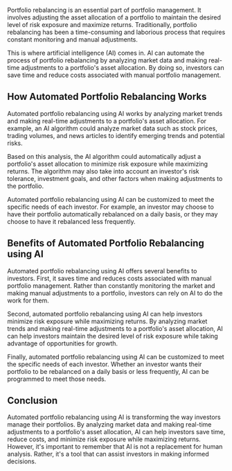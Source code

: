 
Portfolio rebalancing is an essential part of portfolio management. It involves adjusting the asset allocation of a portfolio to maintain the desired level of risk exposure and maximize returns. Traditionally, portfolio rebalancing has been a time-consuming and laborious process that requires constant monitoring and manual adjustments.

This is where artificial intelligence (AI) comes in. AI can automate the process of portfolio rebalancing by analyzing market data and making real-time adjustments to a portfolio's asset allocation. By doing so, investors can save time and reduce costs associated with manual portfolio management.

How Automated Portfolio Rebalancing Works
-----------------------------------------

Automated portfolio rebalancing using AI works by analyzing market trends and making real-time adjustments to a portfolio's asset allocation. For example, an AI algorithm could analyze market data such as stock prices, trading volumes, and news articles to identify emerging trends and potential risks.

Based on this analysis, the AI algorithm could automatically adjust a portfolio's asset allocation to minimize risk exposure while maximizing returns. The algorithm may also take into account an investor's risk tolerance, investment goals, and other factors when making adjustments to the portfolio.

Automated portfolio rebalancing using AI can be customized to meet the specific needs of each investor. For example, an investor may choose to have their portfolio automatically rebalanced on a daily basis, or they may choose to have it rebalanced less frequently.

Benefits of Automated Portfolio Rebalancing using AI
----------------------------------------------------

Automated portfolio rebalancing using AI offers several benefits to investors. First, it saves time and reduces costs associated with manual portfolio management. Rather than constantly monitoring the market and making manual adjustments to a portfolio, investors can rely on AI to do the work for them.

Second, automated portfolio rebalancing using AI can help investors minimize risk exposure while maximizing returns. By analyzing market trends and making real-time adjustments to a portfolio's asset allocation, AI can help investors maintain the desired level of risk exposure while taking advantage of opportunities for growth.

Finally, automated portfolio rebalancing using AI can be customized to meet the specific needs of each investor. Whether an investor wants their portfolio to be rebalanced on a daily basis or less frequently, AI can be programmed to meet those needs.

Conclusion
----------

Automated portfolio rebalancing using AI is transforming the way investors manage their portfolios. By analyzing market data and making real-time adjustments to a portfolio's asset allocation, AI can help investors save time, reduce costs, and minimize risk exposure while maximizing returns. However, it's important to remember that AI is not a replacement for human analysis. Rather, it's a tool that can assist investors in making informed decisions.
